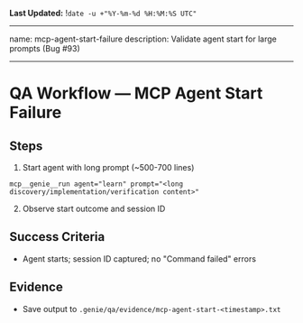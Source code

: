 **Last Updated:** !`date -u +"%Y-%m-%d %H:%M:%S UTC"`

---
name: mcp-agent-start-failure
description: Validate agent start for large prompts (Bug #93)

---

# QA Workflow — MCP Agent Start Failure

## Steps
1) Start agent with long prompt (~500-700 lines)
```
mcp__genie__run agent="learn" prompt="<long discovery/implementation/verification content>"
```
2) Observe start outcome and session ID

## Success Criteria
- Agent starts; session ID captured; no "Command failed" errors

## Evidence
- Save output to `.genie/qa/evidence/mcp-agent-start-<timestamp>.txt`

